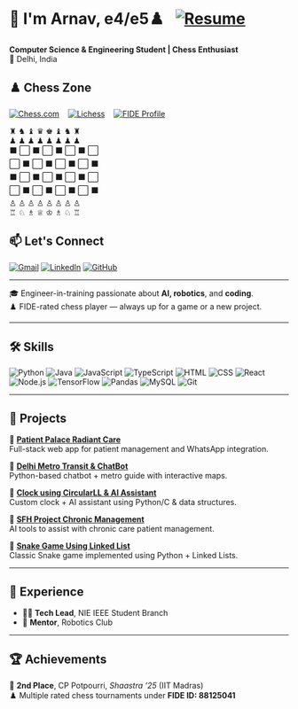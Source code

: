 # 👋 I'm Arnav, e4/e5♟️ &nbsp; [![Resume](https://img.shields.io/badge/Resume-PDF-red?style=for-the-badge&logo=adobeacrobatreader)](./resume.pdf)

**Computer Science & Engineering Student | Chess Enthusiast**  
📍 Delhi, India  

## ♟️ Chess Zone  
[![Chess.com](https://img.shields.io/badge/Challenge%20me-Chess.com-green?style=flat-square&logo=chessdotcom&logoColor=white)](https://www.chess.com/play/online/new?opponent=arnavsharma2908)
&nbsp;&nbsp;
[![Lichess](https://img.shields.io/badge/Challenge%20me-Lichess-black?style=flat-square&logo=lichess&logoColor=white)](https://lichess.org/?user=ArnavSharma#friend)
&nbsp;&nbsp;
[![FIDE Profile](https://img.shields.io/badge/FIDE-88125041-black?style=flat-square&logo=chess-dot-com)](https://ratings.fide.com/profile/88125041)

♜    ♞  	♝  	♛  	♚  	♝  	♞  	♜\
♟	♟	♟	♟	♟	♟	♟	♟\
⬛	⬜	⬛	⬜	⬛	⬜	⬛	⬜\
⬜	⬛	⬜	⬛	⬜	⬛	⬜	⬛\
⬛	⬜	⬛	⬜	⬛	⬜	⬛	⬜\
⬜	⬛	⬜	⬛	⬜	⬛	⬜	⬛\
♙	♙	♙	♙	♙	♙	♙	♙\
♖	♘	♗	♕	♔	♗	♘	♖


## 📫 Let's Connect  
[![Gmail](https://img.shields.io/badge/Gmail-D14836?style=for-the-badge&logo=gmail&logoColor=white)](mailto:arnavsharma2908@gmail.com)
[![LinkedIn](https://img.shields.io/badge/LinkedIn-blue?style=for-the-badge&logo=linkedin&logoColor=white)](https://linkedin.com/in/arnav-sharma-93a9bb269/)
[![GitHub](https://img.shields.io/badge/GitHub-100000?style=for-the-badge&logo=github&logoColor=white)](https://github.com/ArnavSharma2908)

---

🎓 Engineer-in-training passionate about **AI, robotics**, and **coding**.  
♟️ FIDE-rated chess player — always up for a game or a new project.

---

## 🛠️ Skills

![Python](https://img.shields.io/badge/Python-3670A0?style=for-the-badge&logo=python&logoColor=ffdd54)
![Java](https://img.shields.io/badge/Java-ED8B00?style=for-the-badge&logo=java&logoColor=white)
![JavaScript](https://img.shields.io/badge/JavaScript-F7DF1E?style=for-the-badge&logo=javascript&logoColor=black)
![TypeScript](https://img.shields.io/badge/TypeScript-3178C6?style=for-the-badge&logo=typescript&logoColor=white)
![HTML](https://img.shields.io/badge/HTML-E34F26?style=for-the-badge&logo=html5&logoColor=white)
![CSS](https://img.shields.io/badge/CSS-1572B6?style=for-the-badge&logo=css3&logoColor=white)
![React](https://img.shields.io/badge/React-20232A?style=for-the-badge&logo=react)
![Node.js](https://img.shields.io/badge/Node.js-339933?style=for-the-badge&logo=nodedotjs)
![TensorFlow](https://img.shields.io/badge/TensorFlow-FF6F00?style=for-the-badge&logo=tensorflow&logoColor=white)
![Pandas](https://img.shields.io/badge/Pandas-150458?style=for-the-badge&logo=pandas)
![MySQL](https://img.shields.io/badge/MySQL-4479A1?style=for-the-badge&logo=mysql&logoColor=white)
![Git](https://img.shields.io/badge/Git-F05032?style=for-the-badge&logo=git&logoColor=white)

---

## 🌟 Projects

🔹 [**Patient Palace Radiant Care**](https://github.com/ArnavSharma2908/patient-palace-radiant-care)  
Full-stack web app for patient management and WhatsApp integration.

🔹 [**Delhi Metro Transit & ChatBot**](https://github.com/ArnavSharma2908/Delhi-Metro-Transit-Corporation-and-Chatbot)  
Python-based chatbot + metro guide with interactive maps.

🔹 [**Clock using CircularLL & AI Assistant**](https://github.com/ArnavSharma2908/Clock-using-CircularLL_and_AIAssistant)  
Custom clock + AI assistant using Python/C & data structures.

🔹 [**SFH Project Chronic Management**](https://github.com/ArnavSharma2908/SFH_Project_Chronic_Management)  
AI tools to assist with chronic care patient management.

🔹 [**Snake Game Using Linked List**](https://github.com/ArnavSharma2908/Snake_Game_Using_Linked-List)  
Classic Snake game implemented using Python + Linked Lists.

---

## 💼 Experience

- 👨‍💻 **Tech Lead**, NIE IEEE Student Branch  
- 🤖 **Mentor**, Robotics Club

---

## 🏆 Achievements

🏅 **2nd Place**, CP Potpourri, *Shaastra ’25* (IIT Madras)  
♟️ Multiple rated chess tournaments under **FIDE ID: 88125041**
